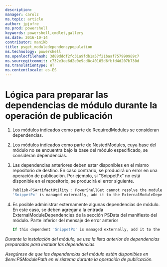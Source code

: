 ```yaml
---
description: 
manager: carolz
ms.topic: article
author: jpjofre
ms.prod: powershell
keywords: powershell,cmdlet,gallery
ms.date: 2016-10-14
contributor: manikb
title: psget_moduledependencypopulation
ms.technology: powershell
ms.openlocfilehash: 3d89dddf2fc31a9fdb1a57f21baaf757990989c7
ms.sourcegitcommit: c732e3ee6d2e0e9cd8c40105d6fbfd4d207b730d
ms.translationtype: HT
ms.contentlocale: es-ES
---
```

# <a name="logic-for-preparing-the-module-dependencies-during-publish-operation"></a>Lógica para preparar las dependencias de módulo durante la operación de publicación
1.  Los módulos indicados como parte de RequiredModules se consideran dependencias.
2.  Los módulos indicados como parte de NestedModules, cuya base del módulo no se encuentra bajo la base del módulo especificado, se consideran dependencias.

3.  Las dependencias anteriores deben estar disponibles en el mismo repositorio de destino. En caso contrario, se producirá un error en una operación de publicación.
    Por ejemplo, si "SnippetPx" no está disponible en el repositorio, se producirá el error siguiente.
    ```powershell
    Publish-PSArtifactUtility : PowerShellGet cannot resolve the module dependency 'SnippetPx' of the module 'TypePx' on the repository 'LocalRepo'. Verify that the dependent module 'SnippetPx' is available in the repository 'LocalRepo'. If this dependent
    'SnippetPx' is managed externally, add it to the ExternalModuleDependencies entry in the PSData section of the module manifest.
    ```
4.  Es posible administrar externamente algunas dependencias de módulo. En este caso, se deben agregar a la entrada ExternalModuleDependencies de la sección PSData del manifiesto del módulo.
    Parte inferior del mensaje de error anterior
    ```powershell
    If this dependent 'SnippetPx' is managed externally, add it to the ExternalModuleDependencies entry in the PSData section of the module manifest.
    ```

*Durante la instalación del módulo, se usa la lista anterior de dependencias preparadas para instalar las dependencias.*

*Asegúrese de que las dependencias del módulo están disponibles en $env:PSModulePath en el sistema durante la operación de publicación.*

